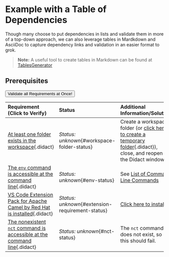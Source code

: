 # Example with a Table of Dependencies

Though many choose to put dependencies in lists and validate them in more of a top-down approach, we can also leverage tables in Mardkdown and AsciiDoc to capture dependency links and validation in an easier format to grok. 

> **Note:** A useful tool to create tables in Markdown can be found at [TablesGenerator](https://www.tablesgenerator.com/markdown_tables)

## Prerequisites

<a href='didact://?commandId=vscode.didact.validateAllRequirements' title='Validate all requirements!'><button>Validate all Requirements at Once!</button></a>

| Requirement (Click to Verify)  | Status | Additional Information/Solution |
| :--- | :--- | :--- |
| [At least one folder exists in the workspace](didact://?commandId=vscode.didact.workspaceFolderExistsCheck&text=workspace-folder-status "Ensure that at least one folder exists in the user workspace"){.didact} | *Status: unknown*{#workspace-folder-status} | Create a workspace folder (or [click here to create a temporary folder](didact://?commandId=vscode.didact.createWorkspaceFolder "Create a temporary folder and add it to the workspace."){.didact}), close, and reopen the Didact window
| [The `env` command is accessible at the command line](didact://?commandId=vscode.didact.cliCommandSuccessful&text=env-status$$env "Tests to see if `mvn -version` returns a result"){.didact} 	| *Status: unknown*{#env-status} 	| See [List of Command Line Commands](https://www.codecademy.com/articles/command-line-commands)
| [VS Code Extension Pack for Apache Camel by Red Hat is installed](didact://?commandId=vscode.didact.extensionRequirementCheck&text=extension-requirement-status$$redhat.apache-camel-extension-pack "Checks the VS Code workspace to make sure the extension pack is installed"){.didact} | *Status: unknown*{#extension-requirement-status} 	| [Click here to install](vscode:extension/redhat.apache-camel-extension-pack "Opens the extension page and provides an install link") |
| [The nonexistent `nct` command is accessible at the command line](didact://?commandId=vscode.didact.cliCommandSuccessful&text=nct-status$$nct){.didact} | *Status: unknown*{#nct-status} 	| The `nct` command does not exist, so this should fail. |
